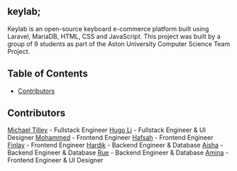 ## keylab;

Keylab is an open-source keyboard e-commerce platform built using Laravel, MariaDB, HTML, CSS and JavaScript. This project was built by a group of 9 students as part of the Aston University Computer Science Team Project. 

## Table of Contents

- [Contributors](#contributors)

## Contributors

[Michael Tilley](https://github.com/michaeltukdev) - Fullstack Engineer
[Hugo Li](https://github.com/unchihugo) - Fullstack Engineer & UI Designer
[Mohammed](https://github.com/Baburi19) - Frontend Engineer 
[Hafsah](https://github.com/Artichaze1) - Frontend Engineer
[Finlay](https://github.com/fxnners) - Frontend Engineer
[Hardik](https://github.com/hg03-cloud) - Backend Engineer & Database
[Aisha](https://github.com/aishafh3) - Backend Engineer & Database
[Rue](https://github.com/ruwaida11) - Backend Engineer & Database
[Amina](https://github.com/amina3bdul) - Frontend Engineer & UI Designer